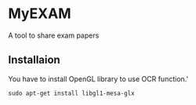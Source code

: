 # MyEXAM

A tool to share exam papers

## Installaion

You have to install OpenGL library to use OCR function.'

```
sudo apt-get install libgl1-mesa-glx
```